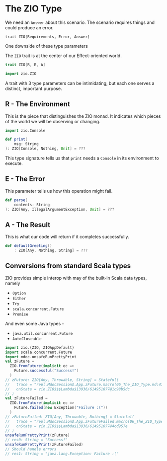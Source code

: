 # The ZIO Type


We need an `Answer` about this scenario.  The scenario requires things and could produce an error.
```
trait ZIO[Requirements, Error, Answer]
```

One downside of these type parameters 


The `ZIO` trait is at the center of our Effect-oriented world.

```scala
trait ZIO[R, E, A]
```

```scala
import zio.ZIO
```

A trait with 3 type parameters can be intimidating, but each one serves a distinct, important purpose.

## R - The Environment

This is the piece that distinguishes the ZIO monad.
It indicates which pieces of the world we will be observing or changing.

```scala
import zio.Console

def print(
    msg: String
): ZIO[Console, Nothing, Unit] = ???
```

This type signature tells us that `print` needs a `Console` in its environment to execute.

## E - The Error

This parameter tells us how this operation might fail.

```scala
def parse(
    contents: String
): ZIO[Any, IllegalArgumentException, Unit] = ???
```

## A - The Result

This is what our code will return if it completes successfully.

```scala
def defaultGreeting()
    : ZIO[Any, Nothing, String] = ???
```

## Conversions from standard Scala types
ZIO provides simple interop with may of the built-in Scala data types, namely

- `Option`
- `Either`
- `Try`
- `scala.concurrent.Future`
- `Promise`

And even some Java types -

- `java.util.concurrent.Future`
- `AutoCloseable`

```scala
import zio.{ZIO, ZIOAppDefault}
import scala.concurrent.Future
import mdoc.unsafeRunPrettyPrint
val zFuture =
  ZIO.fromFuture(implicit ec =>
    Future.successful("Success!")
  )
// zFuture: ZIO[Any, Throwable, String] = Stateful(
//   trace = "repl.MdocSession$.App.zFuture.macro(06_The_ZIO_Type.md:47)",
//   onState = zio.ZIO$$$Lambda$13936/614951077@1c98b5dc
// )
val zFutureFailed =
  ZIO.fromFuture(implicit ec =>
    Future.failed(new Exception("Failure :("))
  )
// zFutureFailed: ZIO[Any, Throwable, Nothing] = Stateful(
//   trace = "repl.MdocSession$.App.zFutureFailed.macro(06_The_ZIO_Type.md:54)",
//   onState = zio.ZIO$$$Lambda$13936/614951077@4cd957e
// )
unsafeRunPrettyPrint(zFuture)
// res0: String = "Success!"
unsafeRunPrettyPrint(zFutureFailed)
// Should handle errors
// res1: String = "java.lang.Exception: Failure :("
```